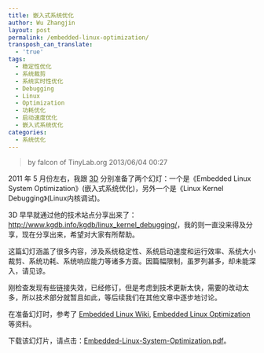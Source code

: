 ```yaml
---
title: 嵌入式系统优化
author: Wu Zhangjin
layout: post
permalink: /embedded-linux-optimization/
transposh_can_translate:
  - 'true'
tags:
  - 稳定性优化
  - 系统裁剪
  - 系统实时性优化
  - Debugging
  - Linux
  - Optimization
  - 功耗优化
  - 启动速度优化
  - 嵌入式系统优化
categories:
  - 系统优化
---
```


> by falcon of TinyLab.org
> 2013/06/04 00:27

2011 年 5 月份左右，我跟 [3D](http://www.kgdb.info) 分别准备了两个幻灯：一个是《Embedded Linux System Optimization》(嵌入式系统优化)，另外一个是《Linux Kernel Debugging》(Linux内核调试)。

3D 早早就通过他的技术站点分享出来了：<http://www.kgdb.info/kgdb/linux_kernel_debugging/>，我的则一直没来得及分享，现在分享出来，希望对大家有所帮助。

这篇幻灯涵盖了很多内容，涉及系统稳定性、系统启动速度和运行效率、系统大小裁剪、系统功耗、系统响应能力等诸多方面。因篇幅限制，虽罗列甚多，却未能深入，请见谅。

刚检查发现有些链接失效，已经修订，但是考虑到技术更新太快，需要的改动太多，所以技术部分就暂且如此，等后续我们在其他文章中逐步地讨论。

在准备幻灯时，参考了 [Embedded Linux Wiki](http://elinux.org), [Embedded Linux Optimization](http://free-electrons.com/docs/optimizations/) 等资料。

下载该幻灯片，请点击：[Embedded-Linux-System-Optimization.pdf](/wp-content/uploads/2013/06/Embedded-Linux-System-Optimization.pdf)。

